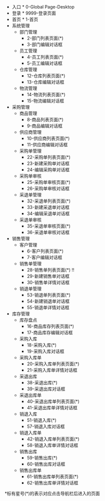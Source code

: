 - 入口 
      * 0-Global Page-Desktop
- 登录
      * 9999-登录页面
- 首页
      * 1-首页
- 系统管理
  + 部门管理
      * 2-部门列表页面(*)
      * 3-部门编辑对话框
  + 员工管理
      * 4-员工列表页面(*)
      * 5-员工编辑对话框
  + 仓库管理
      * 12-仓库列表页面(*)
      * 13-仓库编辑对话框
  + 物流管理
      * 14-物流列表页面(*)
      * 15-物流编辑对话框
- 采购管理
  + 商品管理
      * 8-商品列表页面(*)
      * 9-商品编辑对话框
  + 供应商管理
      * 10-供应商列表页面(*)
      * 11-供应商编辑对话框
  + 采购单管理 
      * 22-采购单列表页面(*)     
      * 23-新建采购单对话框   
      * 24-编辑采购单对话框
  + 采购单审核
      * 25-采购单审核页面(*)    
      * 26-采购单审核对话框 
  + 采退单管理
      * 32-采退单列表页面(*)
      * 33-新建采退单对话框
      * 34-编辑采退单对话框
  + 采退单审核
      * 35-采退单审核页面(*)
      * 36-采退单审核对话框
- 销售管理
  + 客户管理
      * 6-客户列表页面(*)
      * 7-客户编辑对话框
  + 销售单管理
      * 28-销售单列表页面(*) !!        
      * 29-新建销售单对话框
      * 30-销售单详情对话框
  + 销退单管理
      * 53-销退单列表页面(*)
      * 54-新建销退单对话框
      * 55-销退单详情对话框
- 库存管理
  + 库存盘点
      * 16-商品库存列表页面(*)
      * 17-商品库存编辑对话框
  + 采购入库
      * 18-采购入库(*)      
      * 19-采购入库对话框 
  + 采购入库单
      * 20-采购入库单列表页面(*)  
      * 21-采购入库单详情对话框
  + 采退出库
      * 38-采退出库(*)
      * 39-采退出库对话框
  + 采退出库单
      * 40-采退出库单列表页面(*)
      * 41-采退出库单详情对话框
  + 销退入库
      * 51-销退入库(*)
      * 57-销退入库对话框
  + 销退入库单    
      * 42-销退入库单列表页面(*)
      * 58-销退入库单详情对话框
  + 销售出库
      * 59-销售出库(*)
      * 60-销售出库对话框
  + 销售出库单
      * 61-销售出库单列表页面(*)
      * 62-销售出库单详情对话框

*标有星号(\*)的表示对应点击导航栏后进入的页面
